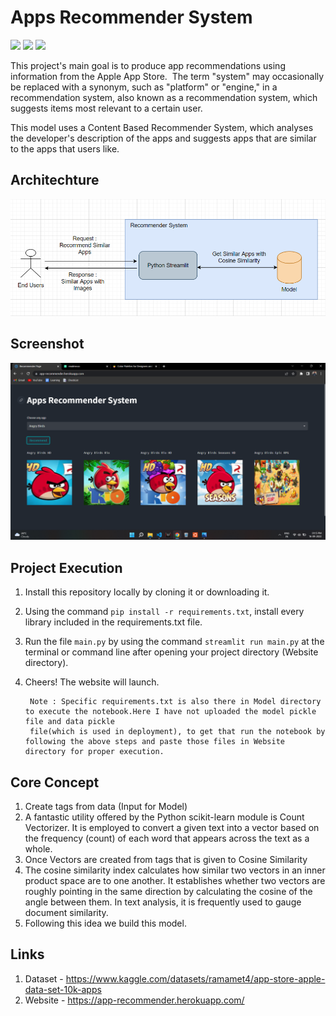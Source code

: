 
# Apps Recommender System

![](https://img.shields.io/badge/Python-3.10.4-E94560) ![](https://img.shields.io/badge/Framework-Stream-0F3460) ![](https://img.shields.io/badge/Data-Kaggle-5CB8E4)


This project's main goal is to produce app recommendations using information from the Apple App Store. 
The term "system" may occasionally be replaced with a synonym, such as "platform" or "engine," in a recommendation system, 
also known as a recommendation system, 
which suggests items most relevant to a certain user.

This model uses a Content Based Recommender System, which analyses the developer's description of the apps and suggests apps that are similar to the apps that users like.




## Architechture

![](Images/final.png)
## Screenshot

![](Images/app.png)


## Project Execution

1. Install this repository locally by cloning it or downloading it.
2. Using the command `pip install -r requirements.txt`, install every library included in the requirements.txt file.
3. Run the file `main.py` by using the command `streamlit run main.py` at the terminal or command line after opening your project directory (Website directory).
4. Cheers! The website will launch.

        Note : Specific requirements.txt is also there in Model directory to execute the notebook.Here I have not uploaded the model pickle file and data pickle
        file(which is used in deployment), to get that run the notebook by following the above steps and paste those files in Website directory for proper execution. 
## Core Concept

1. Create tags from data (Input for Model)
2. A fantastic utility offered by the Python scikit-learn module is Count Vectorizer. It is employed to convert a given text into a vector based on the frequency (count) of each word that appears across the text as a whole.
3. Once Vectors are created from tags that is given to Cosine Similarity
4. The cosine similarity index calculates how similar two vectors in an inner product space are to one another. It establishes whether two vectors are roughly pointing in the same direction by calculating the cosine of the angle between them. In text analysis, it is frequently used to gauge document similarity.
5. Following this idea we build this model.
## Links

1. Dataset - https://www.kaggle.com/datasets/ramamet4/app-store-apple-data-set-10k-apps
2. Website - https://app-recommender.herokuapp.com/
